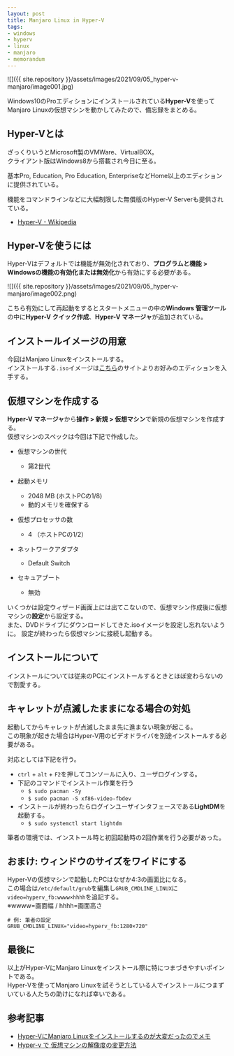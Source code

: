 ```yaml
---
layout: post
title: Manjaro Linux in Hyper-V
tags:
- windows
- hyperv
- linux
- manjaro
- memorandum
---
```


![]({{ site.repository }}/assets/images/2021/09/05_hyper-v-manjaro/image001.jpg)

Windows10のProエディションにインストールされている**Hyper-V**を使ってManjaro Linuxの仮想マシンを動かしてみたので、備忘録をまとめる。

<!--more-->

## Hyper-Vとは

ざっくりいうとMicrosoft製のVMWare、VirtualBOX。  
クライアント版はWindows8から搭載され今日に至る。  

基本Pro, Education, Pro Education, EnterpriseなどHome以上のエディションに提供されている。  

機能をコマンドラインなどに大幅制限した無償版のHyper-V Serverも提供されている。  

- [Hyper-V - Wikipedia](https://ja.wikipedia.org/wiki/Hyper-V)

## Hyper-Vを使うには

Hyper-Vはデフォルトでは機能が無効化されており、**プログラムと機能 > Windowsの機能の有効化または無効化**から有効にする必要がある。  

![]({{ site.repository }}/assets/images/2021/09/05_hyper-v-manjaro/image002.png)

こちら有効にして再起動をするとスタートメニューの中の**Windows 管理ツール**の中に**Hyper-V クイック作成**、**Hyper-V マネージャ**が追加されている。  

## インストールイメージの用意

今回はManjaro Linuxをインストールする。  
インストールする`.iso`イメージは[こちら](https://manjaro.org/)のサイトよりお好みのエディションを入手する。  

## 仮想マシンを作成する

**Hyper-V マネージャ**から**操作 > 新規 > 仮想マシン**で新規の仮想マシンを作成する。  
仮想マシンのスペックは今回は下記で作成した。  

- 仮想マシンの世代
  - 第2世代

- 起動メモリ
  - 2048 MB (ホストPCの1/8)
  - 動的メモリを確保する
- 仮想プロセッサの数
  - 4 （ホストPCの1/2）
- ネットワークアダプタ
  - Default Switch
- セキュアブート
  - 無効

いくつかは設定ウィザード画面上には出てこないので、仮想マシン作成後に仮想マシンの**設定**から設定する。  
また、DVDドライブにダウンロードしてきた.isoイメージを設定し忘れないように。
設定が終わったら仮想マシンに接続し起動する。

## インストールについて

インストールについては従来のPCにインストールするときとほぼ変わらないので割愛する。  

## キャレットが点滅したままになる場合の対処

起動してからキャレットが点滅したまま先に進まない現象が起こる。  
この現象が起きた場合はHyper-V用のビデオドライバを別途インストールする必要がある。  

対応としては下記を行う。

- `ctrl` + `alt` + `F2`を押してコンソールに入り、ユーザログインする。
- 下記のコマンドでインストール作業を行う
  - `$ sudo pacman -Sy`
  - `$ sudo pacman -S xf86-video-fbdev`
- インストールが終わったらログインユーザインタフェースである**LightDM**を起動する。
  - `$ sudo systemctl start lightdm`

筆者の環境では、インストール時と初回起動時の2回作業を行う必要があった。  

## おまけ: ウィンドウのサイズをワイドにする

Hyper-Vの仮想マシンで起動したPCはなぜか4:3の画面比になる。  
この場合は`/etc/default/grub`を編集し`GRUB_CMDLINE_LINUX`に`video=hyperv_fb:wwww×hhhh`を追記する。  
※wwww=画面幅 / hhhh=画面高さ  

```/etc/default/grub
# 例: 筆者の設定
GRUB_CMDLINE_LINUX="video=hyperv_fb:1280×720"
```

## 最後に

以上がHyper-VにManjaro Linuxをインストール際に特につまづきやすいポイントである。  
Hyper-Vを使ってManjaro Linuxを試そうとしている人でインストールにつまずいている人たちの助けになれば幸いである。  

## 参考記事

- [Hyper-VにManjaro Linuxをインストールするのが大変だったのでメモ](https://tkzwhr.hatenablog.com/entry/2019/09/14/120000)
- [Hyper-v で 仮想マシンの解像度の変更方法](https://qiita.com/mizutoki79/items/6122455bfa2755942488)
